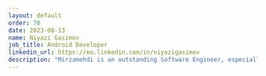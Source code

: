 ```yaml
---
layout: default
order: 70
date: 2023-08-13
name: Niyazi Gasimov
job_title: Android Developer
linkedin_url: https://ee.linkedin.com/in/niyazigasimov
description: "Mirzamehdi is an outstanding Software Engineer, especially in his understanding of Android. He's eager to learn and try new tech, and he took charge of different tasks during our work, showing great leadership and getting things done."
---
```

